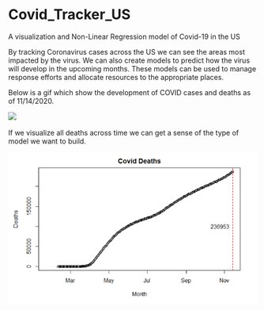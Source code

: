 # Covid_Tracker_US
A visualization and Non-Linear Regression model of Covid-19 in the US

By tracking Coronavirus cases across the US we can see the areas most impacted by the virus. We can also create models to predict how the virus will develop in the upcoming months. These models can be used to manage response efforts and allocate resources to the appropriate places.

Below is a gif which show the development of COVID cases and deaths as of 11/14/2020.

![](covidcases2.gif)


If we visualize all deaths across time we can get a sense of the type of model we want to build.

![](covid_deaths.PNG)

